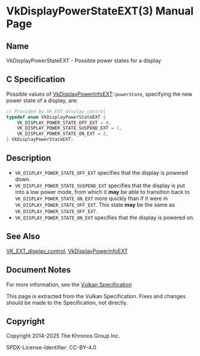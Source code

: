 # VkDisplayPowerStateEXT(3) Manual Page

## Name

VkDisplayPowerStateEXT - Possible power states for a display



## [](#_c_specification)C Specification

Possible values of [VkDisplayPowerInfoEXT](https://registry.khronos.org/vulkan/specs/latest/man/html/VkDisplayPowerInfoEXT.html)::`powerState`, specifying the new power state of a display, are:

```c++
// Provided by VK_EXT_display_control
typedef enum VkDisplayPowerStateEXT {
    VK_DISPLAY_POWER_STATE_OFF_EXT = 0,
    VK_DISPLAY_POWER_STATE_SUSPEND_EXT = 1,
    VK_DISPLAY_POWER_STATE_ON_EXT = 2,
} VkDisplayPowerStateEXT;
```

## [](#_description)Description

- `VK_DISPLAY_POWER_STATE_OFF_EXT` specifies that the display is powered down.
- `VK_DISPLAY_POWER_STATE_SUSPEND_EXT` specifies that the display is put into a low power mode, from which it **may** be able to transition back to `VK_DISPLAY_POWER_STATE_ON_EXT` more quickly than if it were in `VK_DISPLAY_POWER_STATE_OFF_EXT`. This state **may** be the same as `VK_DISPLAY_POWER_STATE_OFF_EXT`.
- `VK_DISPLAY_POWER_STATE_ON_EXT` specifies that the display is powered on.

## [](#_see_also)See Also

[VK\_EXT\_display\_control](https://registry.khronos.org/vulkan/specs/latest/man/html/VK_EXT_display_control.html), [VkDisplayPowerInfoEXT](https://registry.khronos.org/vulkan/specs/latest/man/html/VkDisplayPowerInfoEXT.html)

## [](#_document_notes)Document Notes

For more information, see the [Vulkan Specification](https://registry.khronos.org/vulkan/specs/latest/html/vkspec.html#VkDisplayPowerStateEXT)

This page is extracted from the Vulkan Specification. Fixes and changes should be made to the Specification, not directly.

## [](#_copyright)Copyright

Copyright 2014-2025 The Khronos Group Inc.

SPDX-License-Identifier: CC-BY-4.0